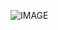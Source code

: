 
![IMAGE](https://github.com/amrutadhumale/core-java/assets/145665915/f790e39b-653f-477e-988b-ed0f765e6049)
